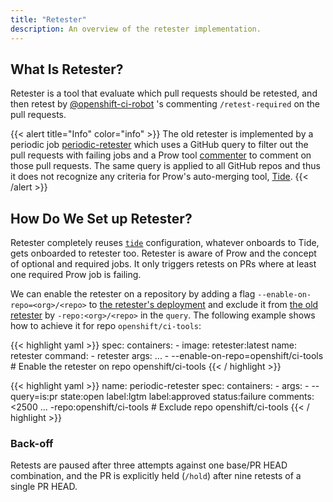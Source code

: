 ```yaml
---
title: "Retester"
description: An overview of the retester implementation.
---
```

## What Is Retester?
Retester is a tool that evaluate which pull requests should be retested, and then retest 
by [@openshift-ci-robot](https://github.com/openshift-ci-robot) 's commenting `/retest-required` on the pull requests.

{{< alert title="Info" color="info" >}}
The old retester is implemented by a periodic job [periodic-retester](https://github.com/openshift/release/blob/05dd9a1ab5881e55165a0cc0f40d5513e2e2fd11/ci-operator/jobs/infra-periodics.yaml#L260-L300) which uses a GitHub query to filter out the pull requests with failing jobs and a Prow tool [commenter](https://github.com/kubernetes/test-infra/tree/master/robots/commenter) to comment on those pull requests. The same query is applied to all GitHub repos and thus it does not recognize any criteria for Prow's auto-merging tool, [Tide](https://github.com/kubernetes/test-infra/tree/master/prow/cmd/tide).
{{< /alert >}}

## How Do We Set up Retester?
Retester completely reuses [`tide`](https://github.com/kubernetes/test-infra/blob/master/prow/cmd/tide/README.md) 
configuration, whatever onboards to Tide, gets onboarded to retester too.
Retester is aware of Prow and the concept of optional and required jobs. It only triggers retests on PRs 
where at least one required Prow job is failing.

We can enable the retester on a repository by adding a flag `--enable-on-repo=<org>/<repo>` to [the retester's deployment](https://github.com/openshift/release/blob/master/clusters/app.ci/prow/03_deployment/retester.yaml) and exclude it from [the old retester](https://github.com/openshift/release/blob/05dd9a1ab5881e55165a0cc0f40d5513e2e2fd11/ci-operator/jobs/infra-periodics.yaml#L260-L300) by `-repo:<org>/<repo>` in the `query`. The following example shows how to achieve it for repo `openshift/ci-tools`:

{{< highlight yaml >}}
  spec:
    containers:
    - image: retester:latest
      name: retester
      command:
      - retester
      args:
      ...
      - --enable-on-repo=openshift/ci-tools       # Enable the retester on repo openshift/ci-tools
{{< / highlight >}}

{{< highlight yaml >}}
  name: periodic-retester
  spec:
    containers:
    - args:
      - --query=is:pr state:open label:lgtm label:approved status:failure comments:<2500
        ...
        -repo:openshift/ci-tools                  # Exclude repo openshift/ci-tools
{{< / highlight >}}

### Back-off
Retests are paused after three attempts against one base/PR HEAD combination, and the PR is explicitly held (`/hold`) after nine retests of a single PR HEAD.